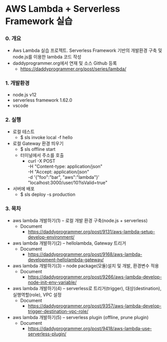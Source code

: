 # AWS Lambda + Serverless Framework 실습

### 0. 개요
- Aws Lambda 실습 프로젝트. Serverless Framework 기반의 개발환경 구축 및 node.js를 이용한 lambda 코드 작성
- daddyprogrammer.org에서 연재 및 소스 Github 등록
    - https://daddyprogrammer.org/post/series/lambda/

### 1. 개발환경
- node.js v12
- serverless framework 1.62.0
- vscode

### 2. 실행
- 로컬 테스트
    - $ sls invoke local -f hello
- 로컬 Gateway 환경 띄우기
    - $ sls offline start
    - 터미널에서 주소를 호출
        - curl -X POST \
            -H "Content-type: application/json" \
            -H "Accept: application/json" \
            -d '{"foo":"bar", "aws":"lambda"}' \
            "localhost:3000/user/10?isValid=true"
- 서버에 배포
    - $ sls deploy -s production
       
### 3. 목차
- aws lambda 개발하기(1) – 로컬 개발 환경 구축(node.js + serverless)
    - Document
        - https://daddyprogrammer.org/post/9131/aws-lambda-setup-develop-environment/
- aws lambda 개발하기(2) – hellolambda, Gateway 트리거
    - Document
        - https://daddyprogrammer.org/post/9168/aws-lambda-development-hellolambda-gateway/
- aws lambda 개발하기(3) – node package(모듈)설치 및 개발, 환경변수 적용
    - Document
        - https://daddyprogrammer.org/post/9266/aws-lambda-develop-node-init-env-variable/
- aws lambda 개발하기(4) – serverless로 트리거(trigger), 대상(destination), 실행역할(role), VPC 설정
    - Document
        - https://daddyprogrammer.org/post/9357/aws-lambda-develop-trigger-destination-vpc-role/
- aws lambda 개발하기(5) – serverless plugin (offline, prune plugin)
    - Document
        - https://daddyprogrammer.org/post/9418/aws-lambda-use-serverless-plugin/
